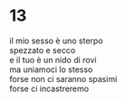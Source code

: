 # 13

il mio sesso è uno sterpo  
spezzato e secco  
e il tuo è un nido di rovi  
ma uniamoci lo stesso  
forse non ci saranno spasimi  
forse ci incastreremo
